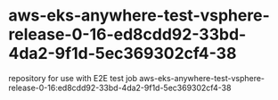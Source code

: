 # aws-eks-anywhere-test-vsphere-release-0-16-ed8cdd92-33bd-4da2-9f1d-5ec369302cf4-38
repository for use with E2E test job aws-eks-anywhere-test-vsphere-release-0-16:ed8cdd92-33bd-4da2-9f1d-5ec369302cf4-38
